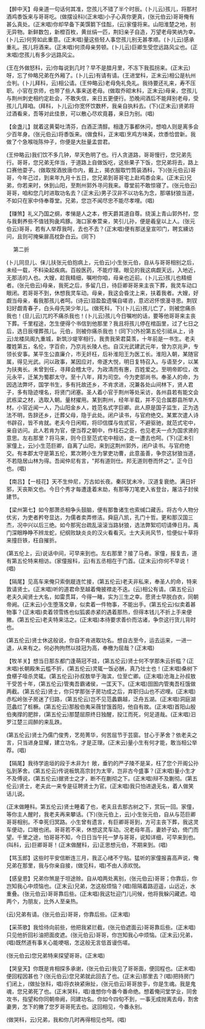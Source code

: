 <!-- { "loadSidebar": true } -->
【醉中天】母亲道一句话何其准，您孩儿不错了半个时辰。(卜儿云)孩儿，将那村酒鸡黍饭来与哥哥吃。(做摆设科)(正末唱)小子心真你更真，(张元伯云)哥哥俺有甚么真处。(正末唱)你却早备下美馔篘下佳酝，(云)家僮将来。山阳淮楚之地，别无异物。新鲜数包，新橙百枚，黄丝绢一匹，荆妇亲子自造，万望老母笑纳为幸。(卜儿云)何劳如此重意。(正末唱)量这些轻人事您孩儿别无甚孝顺。(卜儿云)感承重礼。孩儿将酒来。(正末唱)何须母亲劳顿。(卜儿云)巨卿生受您远路风尘也。(正末唱)您孩儿有多少远路风尘。

(王在外做怒科，云)你每说到几时？早不是腊月里，不冻下我孤拐来。(正末云)呀，忘了仲略兄弟在外厢了。(卜儿云)有请有请。(王进堂科，正末云)相公是杭州佥判。(卜儿拜科，云)相公请。(王仲略云)老母免礼免礼。我待要还礼来，寿不压职。小官在京师，也带了些人事来送老母。(做取乔砌末科，正末云)母亲，您孩儿与荆州刺史相约定赴会，不敢失信，来日五更便行。恐晚间酒后不能拜别老母，受孩儿几拜咱。(拜科，卜儿云)你宽怀饮数杯，我亲自执料去。(下)(正末云)贤弟将过酒看来，吾等对此佳景，可以散心尽欢竟暮，来日为别。(唱)

【金盏儿】就着这黄菊吐清芬，白酒正清醇。相逢万事都休问，想咱人则是离多会少百年身。(张元伯云)将黍饭来。(做食科，正末唱)烹鸡方味美，炊黍恰尝新。我做了个急喉咙陈仲子，你便是大肚量孟尝君。

(王仲略云)我们饮不多几钟，早天色明了也。行人贪道路，哥哥慢行，您兄弟先行。哥哥，您兄弟无伴当，于道路上自做饭吃，这些果子下饭，您兄弟将去，路上口赛他耍子。(做取按酒放唐巾内，戴上，揭衣服取竹筒装酒科，下)(张元伯云)哥哥，今年己过，到来年九月十五日，您兄弟到哥哥宅上赴鸡黍会来。(正末云)兄弟，你若来时，休到山阳，至荆州郭外寻问我来。尊堂前不敢惊寝了。(张元伯云)哥哥，咱和您几时进取功名去？(正末云)男子汉非不以功名为念，那堪豺狼当道，不如只在家中侍奉尊堂。兄弟，您岂不闻尽忠不能尽孝哩。(唱)

【赚煞】礼义乃国之纲，孝悌是人之本，修天爵其道自尊。绕溪上青山郭外村，您与我剩养些不值钱狗彘鸡豚。海口家奉萱亲，笑引儿孙，便是羲皇以上人。(张元伯云)哥哥，若有人举荐我呵，去也不去？(正末唱)便有那送皇宣叩门，聘玄纁访问，且则可掩柴扉高枕卧白云。(同下)

　
第二折

(卜儿同旦儿、俫儿扶张元伯抱病上，元伯云)小生张元伯，自从与哥哥相别之后，未经一载，不料染起疾病。百般医药，不能疗理。眼见的我这病觑天远，入地近，无那活的人也。大嫂，趁我精细，嘱咐你咱，母亲也近前。(卜儿云)孩儿也精细者。(张元伯云)母亲，我死之后，多留几日，待巨卿哥哥来主丧下葬，我灵车动口眼闭。若哥哥不到，休想我灵车动。母亲，我这会昏沈上来，扶着我者。大嫂，好觑当母亲，看我那孩儿者呵。(诗云)泪盈盈遗嘱自嗟咨，意迟迟怀恨漫寻思。荆钗妇好觑青春子，白头母先哭少年儿。(做死科，下)(卜儿云)孩儿亡了，则被您痛杀我也！(旦儿云)兀的不痛杀我也！(卜儿云)孩儿今日嘱咐的话，要等他哥哥来主丧下葬。千里程途，怎生便得个书信到他那里？我且将孩儿停在棺函里，过了七日之后，选日辰埋葬孩儿。元伯，则被你痛杀我也！(同下)(外扮第五伦引祗从上，诗云)龙楼凤阁九重城，新筑沙堤宰相行。我贵我荣君莫羡，十年前是一书生。老夫覆姓第五，名伦，字百俞，乃京兆长陵人也。自汉光武建武元年，曾为京兆尹，专领长安事。某平生公直廉介，市无奸枉，后补淮阳王为医工长。淮阳入朝，某随官属，得见光武。问以政事，某因应对，帝遂大悦，明日复特召入。与语至夕，以某为扶夷长。未曾到任，寻拜会稽太守。为政清而有惠，百姓爱之。至明帝即位，改元永平，迁某为蜀郡太守。至十八年，拜为司空。今为吏部尚书。奉圣人的命，为因选法弊坏，国学书生，多有托故还乡，不肯求进，况兼各处山间林下，贤人君子，多有隐迹埋名，将贤门闭塞。圣人着小官于荆州等处采访，各州县若有能文会武栋梁之材，选取入朝。量材擢用。某到荆州，经年半载，并不见合属郡县所举人材。小官近闻一人，乃山阳金乡人，姓范名式字巨卿。此人原是国子监生，正为选法不明，告辞还乡，迁葬父母，隐于此处。闭户读书，与官府绝交。某累次遣人诗书辟召，皆不肯就。老夫今日闲暇，将印信牒与佐贰官，不避驱驰，就范式宅中，亲自访问。此人若肯为官，便当荐之朝中，作柱石之臣，也见老夫一点为国求贤的意思。左右那里？将马来，则今日至范式宅中相访，走一遭去也呵。(下)(正末引家僮上，云)小生范巨卿，自离了山阳，来到这荆州郭外，闭户读书。与官府绝交。有本郡太守是第五伦，累次聘小生为掌吏功曹，此意虽善，争奈这豺狼当道，不若隐居山林为得。吾闻仲尼有言，"邦有道则仕。邦无道则卷而怀之"。正今日也。(唱)

【南吕】【一枝花】天不生仲尼，万古如长夜。秦灰犹未冷，汉道复衰绝。满日奸邪，天丧斯文也。今日个秀才每遭逢着末劫，有那等刀笔吏入省登台，屠沽子封侯建节。

【梁州第七】如今那萧丞相争头鼓脑，便有那鲁诸生也索缄口藏舌。将古今人物分优劣，为吏者矜夸显达，为儒者卖弄修洁。舜庭八凯，孔门十哲。更和那汉国三杰，况中兴以后三绝。如今那宪台疏乱滚滚当路豺狼，选法弊絮叨叨请俸日月。禹门深眼睁睁不辨龙蛇，纪纲败缺炎炎的汉火看看灭。士大夫尚风节，恰便似十草将来撞巨铁，枉自摧折。

(第五伦上，云)说话中间，可早来到也。左右那里？接了马者。家僮，报复去，道有第五伦特来相访。(家僮报科，云)有五丞相在于门首。(正末云)你何不早说！(唱)

【隔尾】见高车来俺只索倒屣连忙接，(第五伦云)老夫非私来，奉圣人的命，特来敦请贤士。(正末唱)听的道君命至越着俺披襟走不迭。(云)相公有请。(第五伦云)老夫久闻贤士大名，如雷贯耳，今得一睹，实为三生之幸。愿贤士早脱白衣，同朝帝阙。(正末云)小生堕落文章，似卖着一件物事，不能出手。(第五伦云)似卖着甚物事？(正末唱)卖着领雪练也似狐裘赤紧的遇着那热，但得本钱儿不折上手来便撇。(第五伦云)老夫特来沽之。(正末唱)本待要求善价而沽诸，争奈这行货儿背时也。

(第五伦云)贤士休这般说，你自不肯进取功名。想自古至今，运去运来，一进一退，从来有之。何必拘拘然以挂冠为高，奉檄为屈哉？(正末唱)

【牧羊关】想当日那东都门逢萌冠不挂，(第五伦云)贤士何不学那朱云折槛？(正末唱)长朝殿朱云槛不折，(第五伦云)灵辄一饭必酬，真乃壮士也！(正末唱)桑树下食椹子噎杀灵辄。(第五伦云)孙叔敖举于海滨，位至亡卿。(正末唱)沧海上孙叔敖干受苦十年，(第五伦云)管夷吾霸诸侯，一匡天下。(正末唱)囹圄内管夷吾枉饿做两截。(第五伦云)贤士，你只学那张子房功成之后，弃职归山也不迟哩。(正末唱)赤松岭张子房迷了归路，(第五伦云)岂不见范蠡霸越，泛舟五湖。(正末唱)洞庭湖范蠡烂了桩橛。(第五伦云)那殷伯夷采薇甘饿首阳，他自有故。(正末唱)首阳山殷伯夷撑的肥胖，(第五伦云)那楚屈原终日独醒，投江而死，何足道哉。(正末唱)汨罗江楚三闾醉的来乱跌。

(第五伦云)贤士乃儒门俊秀，艺苑菁华，何苦屈节于芸窗。甘心于茅舍？依老夫之言，只当进身显耀，建立功名，才是正理。(正末云)量小生有何才能，敢当相公举荐。(唱)

【隔尾】我待学逾垣的段于木非为忄敞，垂钓的严子陵不是呆，枉了您个开阁公孙弘到茅舍。(第五伦云)传说板筑高宗封为太宰，岂非古今盛事？(正末唱)量小生才不及傅说，(第五伦云)据贤士之才，断不在蒯彻之下。(正末唱)辩不及蒯彻。(第五伦云)贤士，老夫此一来专是征聘贤士为官。(正末唱)我只怕进退无名，着人做笑话儿说。

(正末做睡科。第五伦云)贤士睡着了也，老夫且去那古树之下，赏玩一回。家僮，等你主人醒时，我老夫再来攀话。(下)(张元伯上，云)小生张元伯，自从与范巨卿哥哥相别。不幸死归冥路。小生曾有遗言，有巨卿哥哥到，方可主丧下葬，我这灵车便动，口眼也闭。哥哥若不来，休想这灵车动。况老母年高，妻娇子幼，倚门而望。千里之途，怕哥哥不知，今日日当午托一梦与哥哥，说知详细，可早来到也。(叫科，云)巨卿哥哥！(正末做醒科，云)正思想元伯，不期来到。(唱)

【骂玉郎】这些时平安信断连三月，我正心绪不宁贴。猛听的家僮报喜高声说，俺兄弟在那里，我与你亲自接，(做见科，唱)不由人添欢悦。

【感皇恩】兄弟你煞是于坦途赊。自从咱两处离别，(张元伯云)哥哥；你靠后，你岂知我心中烦恼也。(正末云)兄弟，怎这般烦恼？(唱)阻隔着路迢遥，山远近，水重叠。(张元伯云)哥哥靠后些。(正末唱)我这牡迎门儿问候，他将我躲闪藏遮。咱两个，为朋友，比外人至亲热。

(云)兄弟有请。(张元伯云)哥哥，你靠后些。(正末唱)

【采茶歌】我恰待向前些，他把我紧拦截，(张元伯遮面云)哥哥靠后些。(正末唱)只见他折回衫油把面皮遮。(张元伯云)哥哥，你岂知我心中烦恼。(正末云)兄弟，(唱)既然道有事关心能哽咽，怎这般无言低首谩伤嗟。

(张元伯云)您兄弟特来探望哥哥。(正末唱)

【哭皇天】你既是肯相探多承谢，(张元伯云)我见了哥哥面，便回程也。(正末唱)便回程因甚也？(张元伯云)您兄弟就此回去了也。(正末云)那里去？(唱)把持房门们闭上，(做扯张科，唱)将衣袂紧揪扯，(张元伯云)哥哥放手，你是生魂。我是鬼魂，您兄弟死了也。(正末哭科，唱)谁想你今番今番命绝。想着俺问堂学业，同舍攻书，指望和你同朝帝阙，同建功名。你如今四旬不到，一事无成抛离去母，割舍妻男，怎下的撇了您歹哥哥死去也。这回相见，今番永别。

(做哭科，云)兄弟，我和你几时再得相见也呵。(唱)

